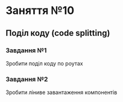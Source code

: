 # Заняття №10

## Поділ коду (code splitting)

### Завдання №1

Зробити поділ коду по роутах

### Завдання №2

Зробити ліниве завантаження компонентів
